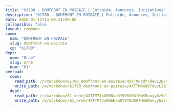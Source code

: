 ```yaml
---
title: "61700 - DOMFRONT EN POIRAIE | Entraide, Annonces, Initiatives"
description: "61700 - DOMFRONT EN POIRAIE | Entraide, Annonces, Initiatives"
date: 2020-01-11T14:09:21+09:00
collapsible: false
layout: commune
comm:
  nom: "DOMFRONT EN POIRAIE"
  slug: domfront-en-poiraie
  cp: "61700"
dept:
  nom: "Orne"
  slug: orne
  num: "61"
peerpad:
  comm:
    read_path: /r/markdown/61700_domfront-en-poiraie/4XTTM6XdY7devL2B7mfE4du4WpEYWnDUgLiMcfYEDYU4nnY6u
    write_path: /w/markdown/61700_domfront-en-poiraie/4XTTM6XdY7devL2B7mfE4du4WpEYWnDUgLiMcfYEDYU4nnY6u-K3TgTkJY7haEoS8UvTLUArfEDWbYXh2uyavtPnbYFeuRXhGvscdVnk8uUKgXh4o7gnurAVT84RhcPsygNAFu5re4AF6xwqogcAzeVjCzh4uXkgYBRZXXpaK7Vtv5iyXTGF7H33BF
  dept:
    read_path: /r/markdown/61_orne/4XTTM7JxGK6NxaKY6Y8dKGfHmSManyy6z5d78TaTcUn3zJjy6
    write_path: /w/markdown/61_orne/4XTTM7JxGK6NxaKY6Y8dKGfHmSManyy6z5d78TaTcUn3zJjy6-K3TgUN9f9h2Fmk7w15QXNPtmJYWWDYEB4sLb6BW46ErzRh2NG4TmnnXd3GJfJ3dVSNBE8WudjKbLAy4CD2mQTtYeoUAUzvKztzGsCxcQ4ezpe7WGMgkNubsBkL3vV47Zushr5DqN
---
```


